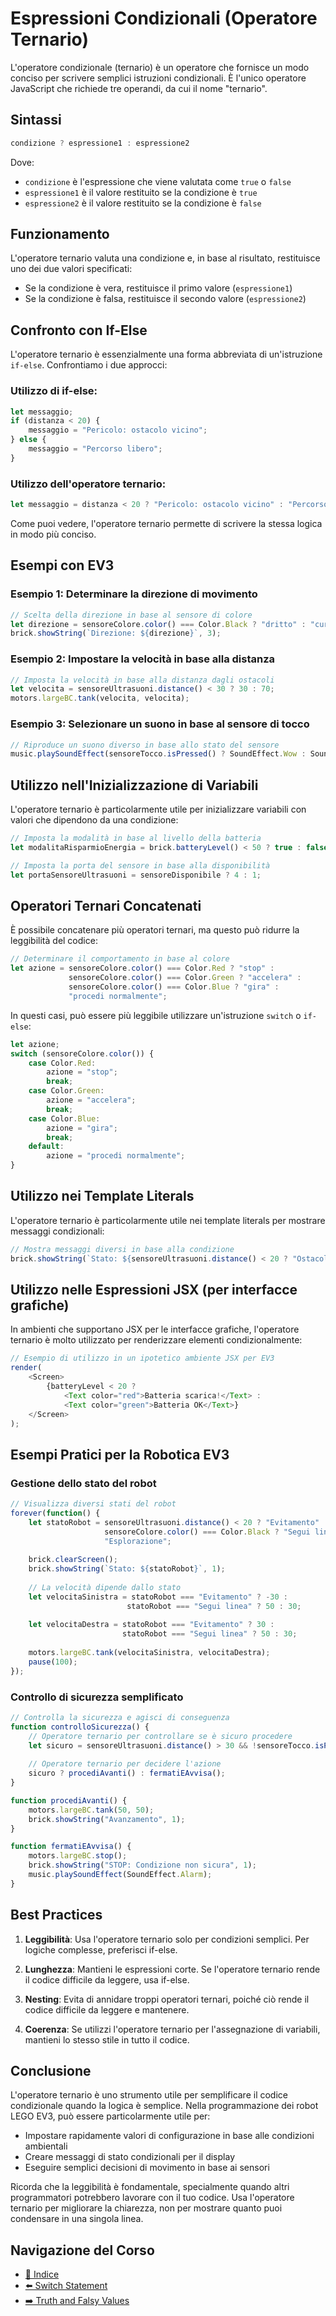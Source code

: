 # Espressioni Condizionali (Operatore Ternario)

L'operatore condizionale (ternario) è un operatore che fornisce un modo conciso per scrivere semplici istruzioni condizionali. È l'unico operatore JavaScript che richiede tre operandi, da cui il nome "ternario".

## Sintassi

```javascript
condizione ? espressione1 : espressione2
```

Dove:
- `condizione` è l'espressione che viene valutata come `true` o `false`
- `espressione1` è il valore restituito se la condizione è `true`
- `espressione2` è il valore restituito se la condizione è `false`

## Funzionamento

L'operatore ternario valuta una condizione e, in base al risultato, restituisce uno dei due valori specificati:
- Se la condizione è vera, restituisce il primo valore (`espressione1`)
- Se la condizione è falsa, restituisce il secondo valore (`espressione2`)

## Confronto con If-Else

L'operatore ternario è essenzialmente una forma abbreviata di un'istruzione `if-else`. Confrontiamo i due approcci:

### Utilizzo di if-else:

```javascript
let messaggio;
if (distanza < 20) {
    messaggio = "Pericolo: ostacolo vicino";
} else {
    messaggio = "Percorso libero";
}
```

### Utilizzo dell'operatore ternario:

```javascript
let messaggio = distanza < 20 ? "Pericolo: ostacolo vicino" : "Percorso libero";
```

Come puoi vedere, l'operatore ternario permette di scrivere la stessa logica in modo più conciso.

## Esempi con EV3

### Esempio 1: Determinare la direzione di movimento

```javascript
// Scelta della direzione in base al sensore di colore
let direzione = sensoreColore.color() === Color.Black ? "dritto" : "curva";
brick.showString(`Direzione: ${direzione}`, 3);
```

### Esempio 2: Impostare la velocità in base alla distanza

```javascript
// Imposta la velocità in base alla distanza dagli ostacoli
let velocita = sensoreUltrasuoni.distance() < 30 ? 30 : 70;
motors.largeBC.tank(velocita, velocita);
```

### Esempio 3: Selezionare un suono in base al sensore di tocco

```javascript
// Riproduce un suono diverso in base allo stato del sensore
music.playSoundEffect(sensoreTocco.isPressed() ? SoundEffect.Wow : SoundEffect.Okay);
```

## Utilizzo nell'Inizializzazione di Variabili

L'operatore ternario è particolarmente utile per inizializzare variabili con valori che dipendono da una condizione:

```javascript
// Imposta la modalità in base al livello della batteria
let modalitaRisparmioEnergia = brick.batteryLevel() < 50 ? true : false;

// Imposta la porta del sensore in base alla disponibilità
let portaSensoreUltrasuoni = sensoreDisponibile ? 4 : 1;
```

## Operatori Ternari Concatenati

È possibile concatenare più operatori ternari, ma questo può ridurre la leggibilità del codice:

```javascript
// Determinare il comportamento in base al colore
let azione = sensoreColore.color() === Color.Red ? "stop" :
             sensoreColore.color() === Color.Green ? "accelera" :
             sensoreColore.color() === Color.Blue ? "gira" :
             "procedi normalmente";
```

In questi casi, può essere più leggibile utilizzare un'istruzione `switch` o `if-else`:

```javascript
let azione;
switch (sensoreColore.color()) {
    case Color.Red:
        azione = "stop";
        break;
    case Color.Green:
        azione = "accelera";
        break;
    case Color.Blue:
        azione = "gira";
        break;
    default:
        azione = "procedi normalmente";
}
```

## Utilizzo nei Template Literals

L'operatore ternario è particolarmente utile nei template literals per mostrare messaggi condizionali:

```javascript
// Mostra messaggi diversi in base alla condizione
brick.showString(`Stato: ${sensoreUltrasuoni.distance() < 20 ? "Ostacolo rilevato!" : "Percorso libero"}`, 4);
```

## Utilizzo nelle Espressioni JSX (per interfacce grafiche)

In ambienti che supportano JSX per le interfacce grafiche, l'operatore ternario è molto utilizzato per renderizzare elementi condizionalmente:

```javascript
// Esempio di utilizzo in un ipotetico ambiente JSX per EV3
render(
    <Screen>
        {batteryLevel < 20 ? 
            <Text color="red">Batteria scarica!</Text> : 
            <Text color="green">Batteria OK</Text>}
    </Screen>
);
```

## Esempi Pratici per la Robotica EV3

### Gestione dello stato del robot

```javascript
// Visualizza diversi stati del robot
forever(function() {
    let statoRobot = sensoreUltrasuoni.distance() < 20 ? "Evitamento" :
                     sensoreColore.color() === Color.Black ? "Segui linea" :
                     "Esplorazione";
    
    brick.clearScreen();
    brick.showString(`Stato: ${statoRobot}`, 1);
    
    // La velocità dipende dallo stato
    let velocitaSinistra = statoRobot === "Evitamento" ? -30 : 
                          statoRobot === "Segui linea" ? 50 : 30;
    
    let velocitaDestra = statoRobot === "Evitamento" ? 30 : 
                         statoRobot === "Segui linea" ? 50 : 30;
    
    motors.largeBC.tank(velocitaSinistra, velocitaDestra);
    pause(100);
});
```

### Controllo di sicurezza semplificato

```javascript
// Controlla la sicurezza e agisci di conseguenza
function controlloSicurezza() {
    // Operatore ternario per controllare se è sicuro procedere
    let sicuro = sensoreUltrasuoni.distance() > 30 && !sensoreTocco.isPressed();
    
    // Operatore ternario per decidere l'azione
    sicuro ? procediAvanti() : fermatiEAvvisa();
}

function procediAvanti() {
    motors.largeBC.tank(50, 50);
    brick.showString("Avanzamento", 1);
}

function fermatiEAvvisa() {
    motors.largeBC.stop();
    brick.showString("STOP: Condizione non sicura", 1);
    music.playSoundEffect(SoundEffect.Alarm);
}
```

## Best Practices

1. **Leggibilità**: Usa l'operatore ternario solo per condizioni semplici. Per logiche complesse, preferisci if-else.

2. **Lunghezza**: Mantieni le espressioni corte. Se l'operatore ternario rende il codice difficile da leggere, usa if-else.

3. **Nesting**: Evita di annidare troppi operatori ternari, poiché ciò rende il codice difficile da leggere e mantenere.

4. **Coerenza**: Se utilizzi l'operatore ternario per l'assegnazione di variabili, mantieni lo stesso stile in tutto il codice.

## Conclusione

L'operatore ternario è uno strumento utile per semplificare il codice condizionale quando la logica è semplice. Nella programmazione dei robot LEGO EV3, può essere particolarmente utile per:

- Impostare rapidamente valori di configurazione in base alle condizioni ambientali
- Creare messaggi di stato condizionali per il display
- Eseguire semplici decisioni di movimento in base ai sensori

Ricorda che la leggibilità è fondamentale, specialmente quando altri programmatori potrebbero lavorare con il tuo codice. Usa l'operatore ternario per migliorare la chiarezza, non per mostrare quanto puoi condensare in una singola linea.

## Navigazione del Corso
- [📑 Indice](../README.md)
- [⬅️ Switch Statement](03-SwitchStatement.md)
- [➡️ Truth and Falsy Values](05-TruthFalsyValues.md)